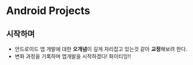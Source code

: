 # Android Projects 

## 시작하며
- 안드로이드 앱 개발에 대한 **오개념**이 깊게 자리잡고 있는것 같아 **교정**해보려 한다.
- 변화 과정을 기록하며 앱개발을 시작하겠다! 화이티잉!!
